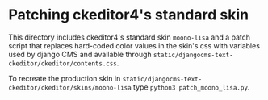 Patching ckeditor4's standard skin
==================================

This directory includes ckeditor4's standard skin ``moono-lisa`` and a patch
script that replaces hard-coded color values in the skin's css with variables used
by django CMS and available through
``static/djangocms-text-ckeditor/ckeditor/contents.css``.

To recreate the production skin in
``static/djangocms-text-ckeditor/ckeditor/skins/moono-lisa``
type ``python3 patch_moono_lisa.py``.
